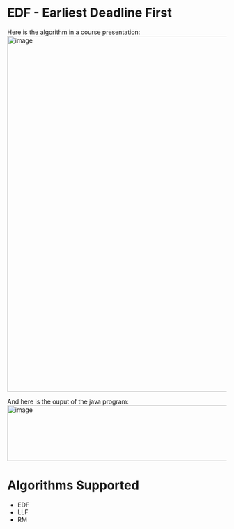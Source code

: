 # EDF - Earliest Deadline First
Here is the algorithm in a course presentation:
<img width="1259" height="817" alt="image" src="https://github.com/user-attachments/assets/d1ffbe2d-15fb-4474-ba32-51551a2f89d1" />

And here is the ouput of the java program:
<img width="833" height="128" alt="image" src="https://github.com/user-attachments/assets/bb95e9df-aae0-4df1-ba8f-697814c0fe46" />

# Algorithms Supported
* EDF
* LLF
* RM

